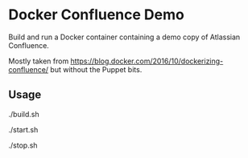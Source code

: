 # Docker Confluence Demo

Build and run a Docker container containing a demo copy of Atlassian Confluence.

Mostly taken from https://blog.docker.com/2016/10/dockerizing-confluence/ but without the Puppet bits.

## Usage

./build.sh

./start.sh

./stop.sh
